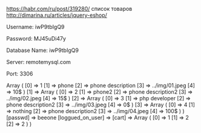 https://habr.com/ru/post/319280/ список товаров
http://dimarina.ru/articles/jquery-eshop/



Username: iwP9tbIgQ9

Password: MJ45uDi47y

Database Name: iwP9tbIgQ9

Server: remotemysql.com

Port: 3306

<?php
$link = mysqli_connect("remotemysql.com", "iwP9tbIgQ9", "MJ45uDi47y");
if (!$link) {
    die("Connection failed: " . mysqli_connect_error());
}
print ("succes");




https://tutsplanet.com/simple-php-shopping-cart/

Array ( 
    [0] => Array ( 
        [0] => 1 
        [1] => phone 
        [2] => phone description 
        [3] => ../img/01.jpeg 
        [4] => 10$ ) 
    [1] => Array ( 
        [0] => 2 
        [1] => phone2 
        [2] => phone description2 
        [3] => ../img/02.jpeg 
        [4] => 15$ ) 
    [2] => Array ( [0] => 3 [1] => php developer [2] => phone description2 [3] => ../img/03.jpeg [4] => 0$ ) 
    [3] => Array ( [0] => 4 [1] => nothing [2] => phone description2 [3] => ../img/04.jpeg [4] => 100$ ) )
    
    
    [passwd] => beeone 
    [loggued_on_user] => [cart] => Array ( [0] => 1 [1] => 2 [2] => 2 ) )
